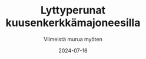 ---
title: "Lyttyperunat kuusenkerkkämajoneesilla"
image: "https://vegaanibotti.lauravuo.me/2024/07/2024-07-16_small.png"
date: 2024-07-16
receipt_url: "https://viimeistamuruamyoten.com/lyttyperunat-kuusenkerkkamajoneesilla/"
author: "Viimeistä murua myöten"
---